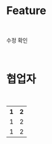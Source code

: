 # Feature

<br>

수정 확인

<br>

# 협업자

<br>

<table>
    <tr>
        <th>1</th>
        <th>2</th>
    </tr>
    <tr>
        <td>1</td>
        <td>2</td>
    </tr>
    <tr>
        <td>1</td>
        <td>2</td>
    </tr>
</table>